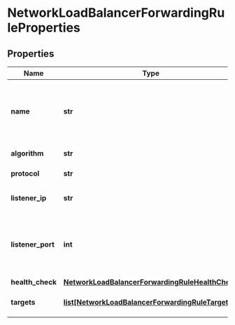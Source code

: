 # NetworkLoadBalancerForwardingRuleProperties

## Properties
| Name | Type | Description | Notes |
| ------------ | ------------- | ------------- | ------------- |
| **name** | **str** | The name of the Network Load Balancer forwarding rule. |  |
| **algorithm** | **str** | Balancing algorithm |  |
| **protocol** | **str** | Balancing protocol |  |
| **listener_ip** | **str** | Listening (inbound) IP. |  |
| **listener_port** | **int** | Listening (inbound) port number; valid range is 1 to 65535. |  |
| **health_check** | [**NetworkLoadBalancerForwardingRuleHealthCheck**](NetworkLoadBalancerForwardingRuleHealthCheck.md) |  | [optional]  |
| **targets** | [**list[NetworkLoadBalancerForwardingRuleTarget]**](NetworkLoadBalancerForwardingRuleTarget.md) | Array of items in the collection. |  |


